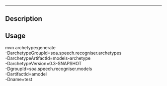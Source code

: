 ---

## Description


## Usage

mvn archetype:generate \
   -DarchetypeGroupId=soa.speech.recogniser.archetypes \
   -DarchetypeArtifactId=models-archetype \
   -DarchetypeVersion=0.3-SNAPSHOT \
   -DgroupId=soa.speech.recogniser.models \
   -DartifactId=amodel \
   -Dname=test


